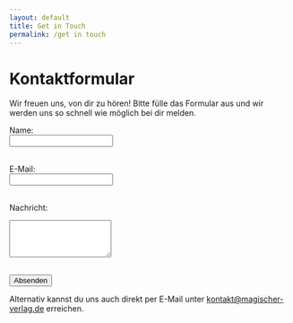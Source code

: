 ```yaml
---
layout: default
title: Get in Touch
permalink: /get in touch
---
```


# Kontaktformular

Wir freuen uns, von dir zu hören! Bitte fülle das Formular aus und wir werden uns so schnell wie möglich bei dir melden.

<form action="https://formspree.io/f/xyyojpla" method="POST">
  <label for="name">Name:</label><br>
  <input type="text" id="name" name="name" required><br><br>

  <label for="email">E-Mail:</label><br>
  <input type="email" id="email" name="email" required><br><br>

  <label for="message">Nachricht:</label><br>
  <textarea id="message" name="message" rows="4" required></textarea><br><br>

  <button type="submit">Absenden</button>
</form>

<p>Alternativ kannst du uns auch direkt per E-Mail unter <a href="mailto:kontakt@magischer-verlag.de">kontakt@magischer-verlag.de</a> erreichen.</p>
